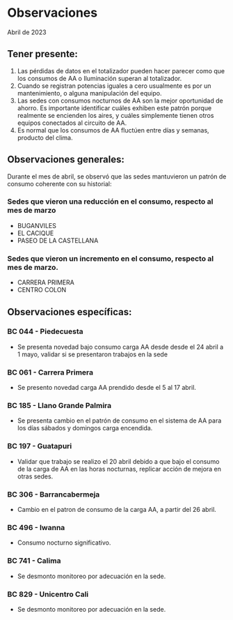 # Observaciones
Abril de 2023
## Tener presente:

1. Las pérdidas de datos en el totalizador pueden hacer parecer como que los consumos de AA o Iluminación superan al totalizador.
2. Cuando se registran potencias iguales a cero usualmente es por un mantenimiento, o alguna manipulación del equipo.
3. Las sedes con consumos nocturnos de AA son la mejor oportunidad de ahorro. Es importante identificar cuáles exhiben este patrón porque realmente se encienden los aires, y cuáles simplemente tienen otros equipos conectados al circuito de AA.
4. Es normal que los consumos de AA fluctúen entre días y semanas, producto del clima.

## Observaciones generales:
Durante el mes de abril, se observó que las sedes mantuvieron un patrón de consumo coherente con su historial:

### Sedes que vieron una reducción en el consumo, respecto al mes de marzo
- BUGANVILES
- EL CACIQUE
- PASEO DE LA CASTELLANA


### Sedes que vieron un incremento en el consumo, respecto al mes de marzo.
- CARRERA PRIMERA
- CENTRO COLON


## Observaciones específicas:


### BC 044 - Piedecuesta

- Se presenta novedad bajo consumo carga AA desde desde el 24 abril a 1 mayo, validar si se presentaron trabajos en la sede

### BC 061 - Carrera Primera

- Se presento novedad carga AA prendido desde el 5 al 17 abril.

<!-- ### BC 66 - Palmira --z

<!-- ### BC 78 - El Cacique -->

<!-- ### BC 88 - Cúcuta -->

<!-- ### BC 90 - Megamall -->

### BC 185 - Llano Grande Palmira

- Se presenta cambio en el patrón de consumo en el sistema de AA para los días sábados y domingos carga encendida.

<!--### BC 205 - Villa Colombia -->

<!--### BC 210 - Banca Colombia Cartagen -->


### BC 197 - Guatapuri

- Validar que trabajo se realizo el 20 abril debido a que bajo el consumo de la carga de AA en las horas nocturnas, replicar acción de mejora en otras sedes.

<!-- ### BC 205 - Villa Colombia -->

<!-- ### BC 216 - Sabana de Torres -->

<!-- ### BC 253 - Puerta del Norte -->

<!--### BC 291 - Las Palmas -->

<!-- ### BC 302 - Quebrada Seca -->

### BC 306 - Barrancabermeja

- Cambio en el patron de consumo de la carga AA, a partir del 26 abril.

<!-- ### BC 311 - Bello -->

<!-- ### BC 371 - Caucasia -->

<!-- ### BC 398 - Mariquita -->

<!-- ### BC 424 - Honda -->

<!-- ### BC 453 - Pitalito -->

<!-- ### BC 459 - Campo Alegre -->

<!-- Pendiente de actualización de firmware. -->

<!-- ### BC 495 - El Bosque -->

### BC 496 - Iwanna

- Consumo nocturno significativo.

<!--### BC 514 - Centro Comercial Único -->

<!--### BC 523 - Olímpica -->

<!-- ### BC 534 - Buganviles -->

<!-- ### BC 613 - La America -->

<!-- ### BC 656 - Mayales -->

<!-- ### BC 659 - Girardot -->

<!-- ### BC 678 - Paseo de la Castellana -->

### BC 741 - Calima

- Se desmonto monitoreo por adecuación en la sede.


<!-- ### BC 750 - Roosevelt -->

<!-- ### BC 764 - Jamundí -->

<!-- ### BC 776 - Lebrija -->

<!--### BC 784 - Centro Colon -->

<!-- Consumo irregular con respecto a la línea base (revsar tablero interactivo para mayor información).  -->

<!-- ### BC 787 - Bocagrande Carrera Tercera -->

<!-- ### BC 789 - Manga -->

<!-- ### BC 792 - Paseo del comercio -->

<!-- ### BC 793 - Profesionales -->

<!-- ### BC 796 - Girón -->

<!-- ### BC 799 - Floridablanca -->

<!-- ### BC 816 - Calle 10 -->

<!-- ### BC 824 - Ventura Plaza -->

<!-- ### BC 825 - Astrocentro -->

### BC 829 - Unicentro Cali

- Se desmonto monitoreo por adecuación en la sede.

<!--### BC 834 - San Mateo -->

<!-- ### BC 863 - Los Patios -->

<!-- ### - Valledupar -->

<!-- ### BC 863 - Granada -->